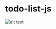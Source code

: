 # todo-list-js

![alt text](https://cdn.jpg.wtf/futurico/6a/f9/1469557560-6af95b314441d19fca2567810079140b.gif)
